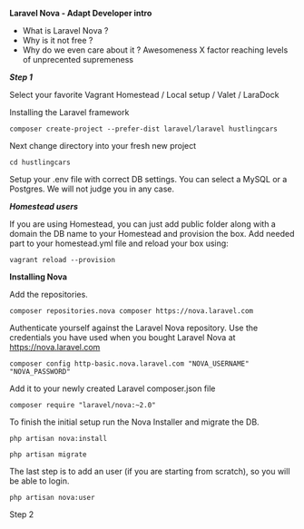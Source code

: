 **Laravel Nova - Adapt Developer intro**

- What is Laravel Nova ?
- Why is it not free ?
- Why do we even care about it ? Awesomeness X factor reaching levels of unprecented supremeness



***Step 1***

Select your favorite Vagrant Homestead / Local setup / Valet / LaraDock

Installing the Laravel framework

`composer create-project --prefer-dist laravel/laravel hustlingcars`

Next change directory into your fresh new project

`cd hustlingcars`

Setup your .env file with correct DB settings. You can select a MySQL or a Postgres. We will not judge you in any case.

***Homestead users***

If you are using Homestead, you can just add public folder along with a domain the DB name to your Homestead and provision the box. Add needed part to your homestead.yml file and reload your box using:

`vagrant reload --provision`


**Installing Nova**

Add the repositories. 

`composer repositories.nova composer https://nova.laravel.com`

Authenticate yourself against the Laravel Nova repository. Use the credentials you have used when you bought Laravel Nova at https://nova.laravel.com

`composer config http-basic.nova.laravel.com "NOVA_USERNAME" "NOVA_PASSWORD"`


Add it to your newly created Laravel composer.json file

`composer require "laravel/nova:~2.0"`

To finish the initial setup run the Nova Installer and migrate the DB.

`php artisan nova:install`

`php artisan migrate`

The last step is to add an user (if you are starting from scratch), so you will be able to login.

`php artisan nova:user`


Step 2


